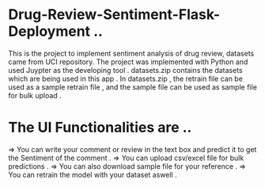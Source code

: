 # Drug-Review-Sentiment-Flask-Deployment ..

This is the project to implement sentiment analysis of drug review, datasets came from UCI repository.
The project was implemented with Python and used Juypter as the developing tool . datasets.zip contains the datasets which are being used in this app .
In datasets.zip , the retrain file can be used as a sample retrain file , and the sample file can be used as sample file for bulk upload . 

# The UI Functionalities are ..
=> You can write your comment or review in the text box and predict it to get the Sentiment of the comment .
=> You can upload csv/excel file for bulk predictions .
=> You can also download sample file for your reference .
=> You can retrain the model with your dataset aswell .
